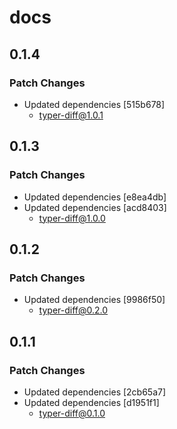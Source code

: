 # docs

## 0.1.4

### Patch Changes

- Updated dependencies [515b678]
  - typer-diff@1.0.1

## 0.1.3

### Patch Changes

- Updated dependencies [e8ea4db]
- Updated dependencies [acd8403]
  - typer-diff@1.0.0

## 0.1.2

### Patch Changes

- Updated dependencies [9986f50]
  - typer-diff@0.2.0

## 0.1.1

### Patch Changes

- Updated dependencies [2cb65a7]
- Updated dependencies [d1951f1]
  - typer-diff@0.1.0
